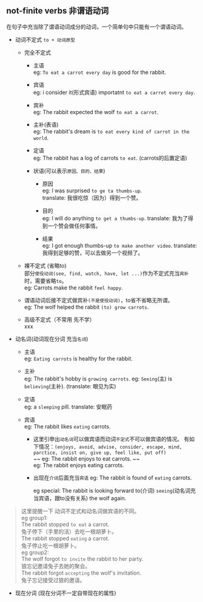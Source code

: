 ## not-finite verbs 非谓语动词
在句子中充当除了谓语动词成分的动词，一个简单句中只能有一个谓语动词。  
- 动词不定式 `to + 动词原型`
  - 完全不定式  
    - 主语  
      eg: `To eat a carrot every day` is good for the rabbit.

    - 宾语  
      eg: i consider it(形式宾语) importatnt `to eat a carrot every day`.

    - 宾补  
      eg: The rabbit expected the wolf `to eat a carrot`.

    - 主补(表语)  
      eg: The rabbit's dream is `to eat every kind of carrot in the world`.

    - 定语  
      eg: The rabbit has a log of carrots `to eat`.  (carrots的后置定语)

    - 状语(可以表示`原因、目的、结果`)
      - 原因  
        eg: I was surprised `to ge ta thumbs-up`.  
        translate: 我很吃惊（因为）得到一个赞。

      - 目的  
        eg: I will do anything `to get a thumbs-up`.
        translate: 我为了得到一个赞会做任何事情。

      - 结果  
        eg: I got enough thumbs-up `to make another video`.
        translate: 我得到足够的赞，可以去做另一个视频了。  

  - 裸不定式 (省略to)  
  部分`使役动词(see, find, watch, have, let ...)`作为不定式充当`宾补`时，需要省略`to`。  
    eg: Carrots make the rabbit `feel happy`.  

  - 谓语动词后接不定式做宾补`(不是使役动词)`，to省不省略无所谓。  
    eg: The wolf helped the rabbit `(to) grow carrots`.  

  - 高级不定式（不常用 先不学）  
    xxx

- 动名词(动词现在分词 充当`名词`)
  - 主语  
    eg: `Eating carrots` is healthy for the rabbit.

  - 主补  
    eg: The rabbit's hobby is `growing carrots`.
    eg: `Seeing`(主) is `believing`(主补). (translate: 眼见为实)  

  - 定语  
    eg: a `sleeping` pill.
    translate: 安眠药

  - 宾语  
    eg: The rabbit likes `eating` carrots.

    - 这里引申出`动名词`可以做宾语而动词`不定式`不可以做宾语的情况。
    有如下情况：`(enjoys, avoid, advise, consider, escape, mind, parctice, insist on, give up, feel like, put off)`  
    ~~ eg: The rabbit enjoys to eat carrots. ~~  
    eg: The rabbit enjoys eating carrots.

    - 出现在`介词`后面充当`宾语`
      eg: The rabbit is found of `eating` carrots.  

      eg special: The rabbit is looking forward to(介词) `seeing`(动名词充当宾语，跟to没有关系) the wolf again.  


> 这里提醒一下 动词不定式和动名词做宾语的不同。  
eg group1:  
The rabbit stopped `to eat` a carrot.  
兔子停下（手里的活）去吃一根胡萝卜。  
The rabbit stopped `eating` a carrot.  
兔子停止吃一根胡萝卜。  
eg  group2:   
The wolf forgot `to invite` the rabbit to her party.  
狼忘记邀请兔子去她的聚会。  
The rabbit forgot `accepting` the wolf's invitation.  
兔子忘记接受过狼的邀请。  

- 现在分词 (现在分词不一定自带现在的属性)
